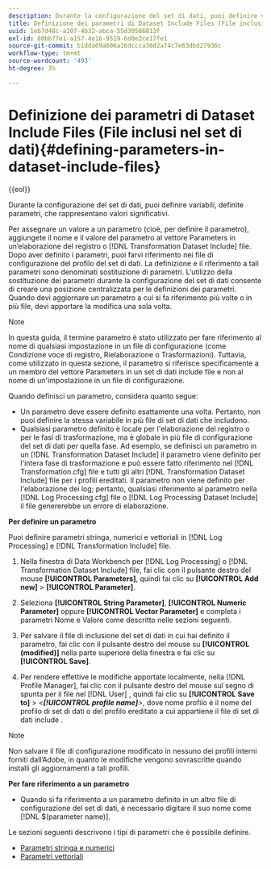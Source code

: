 ```yaml
---
description: Durante la configurazione del set di dati, puoi definire variabili, definite parametri, che rappresentano valori significativi.
title: Definizione dei parametri di Dataset Include Files (File inclusi nel set di dati)
uuid: 1eb7d48c-a107-4b32-abca-55d30586813f
exl-id: 80bb77e1-a157-4e16-9519-6d0e2ce17fe1
source-git-commit: b1dda69a606a16dccca30d2a74c7e63dbd27936c
workflow-type: tm+mt
source-wordcount: '493'
ht-degree: 3%

---
```


# Definizione dei parametri di Dataset Include Files (File inclusi nel set di dati){#defining-parameters-in-dataset-include-files}

{{eol}}

Durante la configurazione del set di dati, puoi definire variabili, definite parametri, che rappresentano valori significativi.

Per assegnare un valore a un parametro (cioè, per definire il parametro), aggiungete il nome e il valore del parametro al vettore Parameters in un’elaborazione del registro o [!DNL Transformation Dataset Include] file. Dopo aver definito i parametri, puoi farvi riferimento nei file di configurazione del profilo del set di dati. La definizione e il riferimento a tali parametri sono denominati sostituzione di parametri. L’utilizzo della sostituzione dei parametri durante la configurazione del set di dati consente di creare una posizione centralizzata per le definizioni dei parametri. Quando devi aggiornare un parametro a cui si fa riferimento più volte o in più file, devi apportare la modifica una sola volta.

>[!NOTE]
>
>In questa guida, il termine parametro è stato utilizzato per fare riferimento al nome di qualsiasi impostazione in un file di configurazione (come Condizione voce di registro, Rielaborazione o Trasformazioni). Tuttavia, come utilizzato in questa sezione, il parametro si riferisce specificamente a un membro del vettore Parameters in un set di dati include file e non al nome di un&#39;impostazione in un file di configurazione.

Quando definisci un parametro, considera quanto segue:

* Un parametro deve essere definito esattamente una volta. Pertanto, non puoi definire la stessa variabile in più file di set di dati che includono.
* Qualsiasi parametro definito è locale per l&#39;elaborazione del registro o per le fasi di trasformazione, ma è globale in più file di configurazione del set di dati per quella fase. Ad esempio, se definisci un parametro in un [!DNL Transformation Dataset Include] il parametro viene definito per l&#39;intera fase di trasformazione e può essere fatto riferimento nel [!DNL Transformation.cfg] file e tutti gli altri [!DNL Transformation Dataset Include] file per i profili ereditati. Il parametro non viene definito per l&#39;elaborazione dei log; pertanto, qualsiasi riferimento al parametro nella [!DNL Log Processing.cfg] file o [!DNL Log Processing Dataset Include] il file genererebbe un errore di elaborazione.

**Per definire un parametro**

Puoi definire parametri stringa, numerici e vettoriali in [!DNL Log Processing] e [!DNL Transformation Include] file.

1. Nella finestra di Data Workbench per [!DNL Log Processing] o [!DNL Transformation Dataset Include] file, fai clic con il pulsante destro del mouse **[!UICONTROL Parameters]**, quindi fai clic su **[!UICONTROL Add new]** > **[!UICONTROL Parameter]**.

1. Seleziona **[!UICONTROL String Parameter]**, **[!UICONTROL Numeric Parameter]** oppure **[!UICONTROL Vector Parameter]** e completa i parametri Nome e Valore come descritto nelle sezioni seguenti.

1. Per salvare il file di inclusione del set di dati in cui hai definito il parametro, fai clic con il pulsante destro del mouse su **[!UICONTROL (modified)]** nella parte superiore della finestra e fai clic su **[!UICONTROL Save]**.

1. Per rendere effettive le modifiche apportate localmente, nella [!DNL Profile Manager], fai clic con il pulsante destro del mouse sul segno di spunta per il file nel [!DNL User] , quindi fai clic su **[!UICONTROL Save to]** > *&lt;**[!UICONTROL profile name]**>*, dove nome profilo è il nome del profilo di set di dati o del profilo ereditato a cui appartiene il file di set di dati include .

>[!NOTE]
>
>Non salvare il file di configurazione modificato in nessuno dei profili interni forniti dall’Adobe, in quanto le modifiche vengono sovrascritte quando installi gli aggiornamenti a tali profili.

**Per fare riferimento a un parametro**

* Quando si fa riferimento a un parametro definito in un altro file di configurazione del set di dati, è necessario digitare il suo nome come [!DNL $(parameter name)].

Le sezioni seguenti descrivono i tipi di parametri che è possibile definire.

* [Parametri stringa e numerici](../../../../home/c-dataset-const-proc/c-dataset-inc-files/c-def-param-dataset-inc-files/c-string-num-param.md#concept-14f391ce107c4a3dad827ec7967f1080)
* [Parametri vettoriali](../../../../home/c-dataset-const-proc/c-dataset-inc-files/c-def-param-dataset-inc-files/c-vector-param.md#concept-adb42a5474e245a9996d0aa8d5d522d0)
